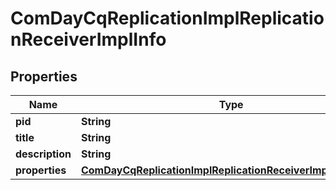 

# ComDayCqReplicationImplReplicationReceiverImplInfo

## Properties

Name | Type | Description | Notes
------------ | ------------- | ------------- | -------------
**pid** | **String** |  |  [optional]
**title** | **String** |  |  [optional]
**description** | **String** |  |  [optional]
**properties** | [**ComDayCqReplicationImplReplicationReceiverImplProperties**](ComDayCqReplicationImplReplicationReceiverImplProperties.md) |  |  [optional]



